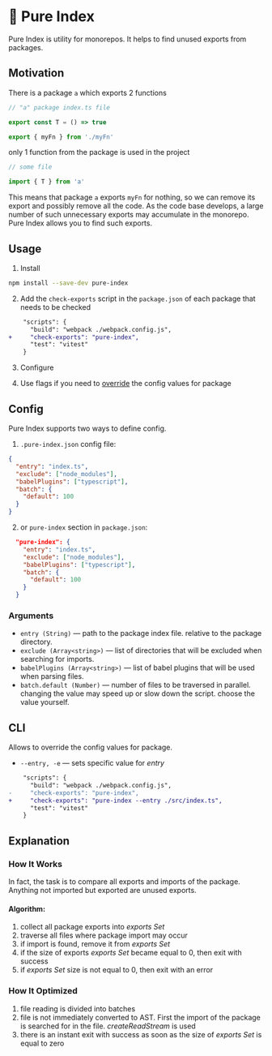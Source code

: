 # 🌿 Pure Index

Pure Index is utility for monorepos. It helps to find unused exports from packages.

## Motivation

There is a package `a` which exports 2 functions

```ts
// "a" package index.ts file

export const T = () => true

export { myFn } from './myFn'
```

only 1 function from the package is used in the project

```ts
// some file

import { T } from 'a'
```

This means that package `a` exports `myFn` for nothing, so we can remove its export and possibly remove all the code.
As the code base develops, a large number of such unnecessary exports may accumulate in the monorepo. Pure Index allows you to find such exports.

## Usage

1. Install

```sh
npm install --save-dev pure-index
```

2. Add the `check-exports` script in the `package.json` of each package that needs to be checked

```diff
    "scripts": {
      "build": "webpack ./webpack.config.js",
+     "check-exports": "pure-index",
      "test": "vitest"
    }
```

3. Configure

4. Use flags if you need to [override](#cli) the config values for package

## Config

Pure Index supports two ways to define config.

1. `.pure-index.json` config file:

```json
{
  "entry": "index.ts",
  "exclude": ["node_modules"],
  "babelPlugins": ["typescript"],
  "batch": {
    "default": 100
  }
}
```

2. or `pure-index` section in `package.json`:

```json
  "pure-index": {
    "entry": "index.ts",
    "exclude": ["node_modules"],
    "babelPlugins": ["typescript"],
    "batch": {
      "default": 100
    }
  }
```

### Arguments

- `entry (String)` — path to the package index file. relative to the package directory.
- `exclude (Array<string>)` — list of directories that will be excluded when searching for imports.
- `babelPlugins (Array<string>)` — list of babel plugins that will be used when parsing files.
- `batch.default (Number)` — number of files to be traversed in parallel. changing the value may speed up or slow down the script. choose the value yourself.

## CLI

Allows to override the config values for package.

- `--entry, -e` — sets specific value for _entry_

```diff
    "scripts": {
      "build": "webpack ./webpack.config.js",
-     "check-exports": "pure-index",
+     "check-exports": "pure-index --entry ./src/index.ts",
      "test": "vitest"
    }
```

## Explanation

### How It Works

In fact, the task is to compare all exports and imports of the package. Anything not imported but exported are unused exports.

#### Algorithm:

1. collect all package exports into _exports Set_
2. traverse all files where package import may occur
3. if import is found, remove it from _exports Set_
4. if the size of exports _exports Set_ became equal to 0, then exit with success
5. if _exports Set_ size is not equal to 0, then exit with an error

### How It Optimized

1. file reading is divided into batches
2. file is not immediately converted to AST. First the import of the package is searched for in the file. _createReadStream_ is used
3. there is an instant exit with success as soon as the size of _exports Set_ is equal to zero
